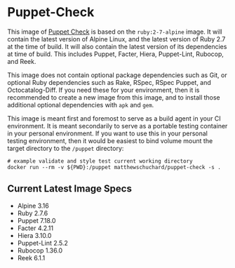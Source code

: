 # Puppet-Check

This image of [Puppet Check](https://github.com/mschuchard/puppet-check) is based on the `ruby:2-7-alpine` image. It will contain the latest version of Alpine Linux, and the latest version of Ruby 2.7 at the time of build. It will also contain the latest version of its dependencies at time of build. This includes Puppet, Facter, Hiera, Puppet-Lint, Rubocop, and Reek.

This image does not contain optional package dependencies such as Git, or optional Ruby dependencies such as Rake, RSpec, RSpec Puppet, and Octocatalog-Diff. If you need these for your environment, then it is recommended to create a new image from this image, and to install those additional optional dependencies with `apk` and `gem`.

This image is meant first and foremost to serve as a build agent in your CI environment. It is meant secondarily to serve as a portable testing container in your personal environment. If you want to use this in your personal testing environment, then it would be easiest to bind volume mount the target directory to the `/puppet` directory:

```
# example validate and style test current working directory
docker run --rm -v ${PWD}:/puppet matthewschuchard/puppet-check -s .
```

## Current Latest Image Specs
- Alpine 3.16
- Ruby 2.7.6
- Puppet 7.18.0
- Facter 4.2.11
- Hiera 3.10.0
- Puppet-Lint 2.5.2
- Rubocop 1.36.0
- Reek 6.1.1
